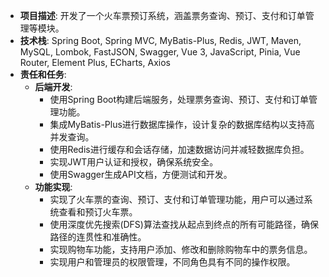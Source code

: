 - **项目描述**: 开发了一个火车票预订系统，涵盖票务查询、预订、支付和订单管理等模块。
- **技术栈**: Spring Boot, Spring MVC, MyBatis-Plus, Redis, JWT, Maven, MySQL, Lombok, FastJSON, Swagger, Vue 3, JavaScript, Pinia, Vue Router, Element Plus, ECharts, Axios
- **责任和任务**:
  - **后端开发**:
    - 使用Spring Boot构建后端服务，处理票务查询、预订、支付和订单管理功能。
    - 集成MyBatis-Plus进行数据库操作，设计复杂的数据库结构以支持高并发查询。
    - 使用Redis进行缓存和会话存储，加速数据访问并减轻数据库负担。
    - 实现JWT用户认证和授权，确保系统安全。
    - 使用Swagger生成API文档，方便测试和开发。
  - **功能实现**:
    - 实现了火车票的查询、预订、支付和订单管理功能，用户可以通过系统查看和预订火车票。
    - 使用深度优先搜索(DFS)算法查找从起点到终点的所有可能路径，确保路径的连贯性和准确性。
    - 实现购物车功能，支持用户添加、修改和删除购物车中的票务信息。
    - 实现用户和管理员的权限管理，不同角色具有不同的操作权限。
